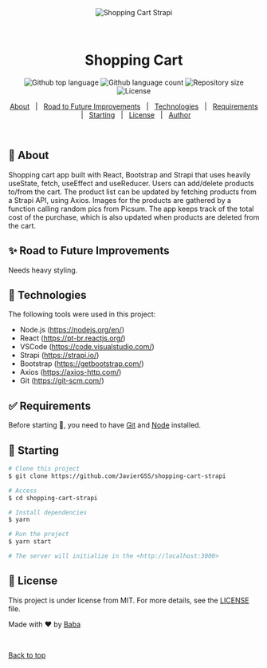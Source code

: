 <div align="center" id="top"> 
  <img src="./.github/app.gif" alt="Shopping Cart Strapi" />

  &#xa0;

  <!-- <a href="https://shoppingcartstrapi.netlify.app">Demo</a> -->
</div>

<h1 align="center">Shopping Cart</h1>

<p align="center">
  <img alt="Github top language" src="https://img.shields.io/github/languages/top/JavierGSS/shopping-cart-strapi?color=56BEB8">

  <img alt="Github language count" src="https://img.shields.io/github/languages/count/JavierGSS/shopping-cart-strapi?color=56BEB8">

  <img alt="Repository size" src="https://img.shields.io/github/repo-size/JavierGSS/shopping-cart-strapi?color=56BEB8">

  <img alt="License" src="https://img.shields.io/github/license/JavierGSS/shopping-cart-strapi?color=56BEB8">

  <!-- <img alt="Github issues" src="https://img.shields.io/github/issues/JavierGSS/shopping-cart-strapi?color=56BEB8" /> -->

  <!-- <img alt="Github forks" src="https://img.shields.io/github/forks/JavierGSS/shopping-cart-strapi?color=56BEB8" /> -->

  <!-- <img alt="Github stars" src="https://img.shields.io/github/stars/JavierGSS/shopping-cart-strapi?color=56BEB8" /> -->
</p>

<!-- Status -->

<!-- <h4 align="center"> 
	🚧  Shopping Cart Strapi 🚀 Under construction...  🚧
</h4> 

<hr> -->

<p align="center">
  <a href="#dart-about">About</a> &#xa0; | &#xa0; 
  <a href="#sparkles-features">Road to Future Improvements</a> &#xa0; | &#xa0;
  <a href="#rocket-technologies">Technologies</a> &#xa0; | &#xa0;
  <a href="#white_check_mark-requirements">Requirements</a> &#xa0; | &#xa0;
  <a href="#checkered_flag-starting">Starting</a> &#xa0; | &#xa0;
  <a href="#memo-license">License</a> &#xa0; | &#xa0;
  <a href="https://github.com/JavierGSS" target="_blank">Author</a>
</p>

<br>

## :dart: About ##

Shopping cart app built with React, Bootstrap and Strapi that uses heavily useState, fetch, useEffect and useReducer. Users can add/delete products to/from the cart. The product list can be updated by fetching products from a Strapi API, using Axios. Images for the products are gathered by a function calling random pics from Picsum. The app keeps track of the total cost of the purchase, which is also updated when products are deleted from the cart.

## :sparkles: Road to Future Improvements ##

Needs heavy styling.

## :rocket: Technologies ##

The following tools were used in this project:

- Node.js (https://nodejs.org/en/)
- React (https://pt-br.reactjs.org/)
- VSCode (https://code.visualstudio.com/)
- Strapi (https://strapi.io/)
- Bootstrap (https://getbootstrap.com/)
- Axios (https://axios-http.com/)
- Git (https://git-scm.com/)

## :white_check_mark: Requirements ##

Before starting :checkered_flag:, you need to have [Git](https://git-scm.com) and [Node](https://nodejs.org/en/) installed.

## :checkered_flag: Starting ##

```bash
# Clone this project
$ git clone https://github.com/JavierGSS/shopping-cart-strapi

# Access
$ cd shopping-cart-strapi

# Install dependencies
$ yarn

# Run the project
$ yarn start

# The server will initialize in the <http://localhost:3000>
```

## :memo: License ##

This project is under license from MIT. For more details, see the [LICENSE](LICENSE) file.


Made with :heart: by <a href="https://github.com/JavierGSS" target="_blank">Baba</a>

&#xa0;

<a href="#top">Back to top</a>
